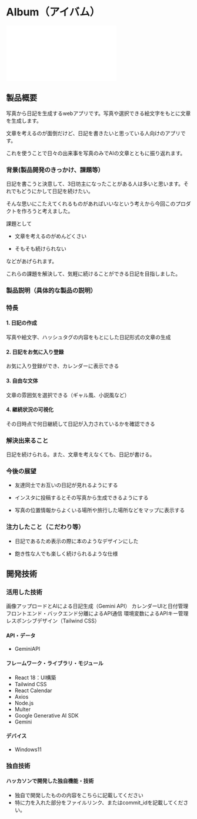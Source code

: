 # AIbum（アイバム）

[![IMAGE ALT TEXT HERE](file:///C:/cygwin64/home/81702/programming2/output.html)](https://www.youtube.com/watch?v=lA9EluZugD8)

## 製品概要
写真から日記を生成するwebアプリです。写真や選択できる絵文字をもとに文章を生成します。　　

文章を考えるのが面倒だけど、日記を書きたいと思っている人向けのアプリです。　　

これを使うことで日々の出来事を写真のみでAIの文章とともに振り返れます。
### 背景(製品開発のきっかけ、課題等）
日記を書こうと決意して、3日坊主になったことがある人は多いと思います。それでもどうにかして日記を続けたい。　　

そんな思いにこたえてくれるものがあればいいなという考えから今回このプロダクトを作ろうと考えました。　　

課題として　　

* 文章を考えるのがめんどくさい　　

* そもそも続けられない　　

などがあげられます。　　

これらの課題を解決して、気軽に続けることができる日記を目指しました。
### 製品説明（具体的な製品の説明）
### 特長
#### 1. 日記の作成
写真や絵文字、ハッシュタグの内容をもとにした日記形式の文章の生成
#### 2. 日記をお気に入り登録
お気に入り登録ができ、カレンダーに表示できる
#### 3. 自由な文体
文章の雰囲気を選択できる（ギャル風、小説風など）
#### 4. 継続状況の可視化
その日時点で何日継続して日記が入力されているかを確認できる

### 解決出来ること
日記を続けられる。また、文章を考えなくても、日記が書ける。
### 今後の展望
* 友達同士でお互いの日記が見れるようにする　　

* インスタに投稿するとその写真から生成できるようにする　　

* 写真の位置情報からよくいる場所や旅行した場所などをマップに表示する　　

### 注力したこと（こだわり等）
* 日記であるため表示の際に本のようなデザインにした　　

* 飽き性な人でも楽しく続けられるような仕様

## 開発技術
### 活用した技術
画像アップロードとAIによる日記生成（Gemini API）
カレンダーUIと日付管理
フロントエンド・バックエンド分離によるAPI通信
環境変数によるAPIキー管理
レスポンシブデザイン（Tailwind CSS）
#### API・データ
* GeminiAPI
#### フレームワーク・ライブラリ・モジュール
* React 18：UI構築
* Tailwind CSS
* React Calendar
* Axios
* Node.js
* Multer
* Google Generative AI SDK
* Gemini 

#### デバイス
* Windows11

### 独自技術
#### ハッカソンで開発した独自機能・技術
* 独自で開発したものの内容をこちらに記載してください
* 特に力を入れた部分をファイルリンク、またはcommit_idを記載してください。
